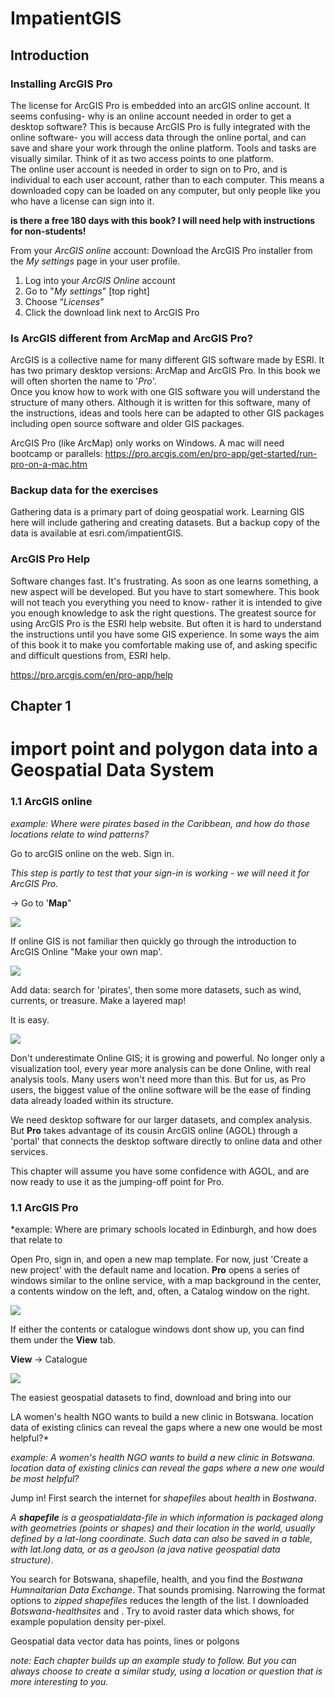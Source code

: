 # ImpatientGIS

## Introduction


### Installing ArcGIS Pro
The license for ArcGIS Pro is embedded into an arcGIS online account.  It seems confusing- why is an online account needed in order to get a desktop software? This is because ArcGIS Pro is fully integrated with the online software- you will access data through the online portal, and can save and share your work through the online platform. Tools and tasks are visually similar. Think of it as two access points to one platform.  
The online user account is needed in order to sign on to Pro, and is individual to each user account, rather than to each computer. This means a downloaded copy can be loaded on any computer, but only people like you who have a license can sign into it. 

**is there a free 180 days with this book?  I will need help with instructions for non-students!**

From your *ArcGIS online* account:
Download the ArcGIS Pro installer from the *My settings* page in your user profile.  

1.	Log into your *ArcGIS Online* account
2.	Go to "*My settings*" [top right]
3.	Choose “*Licenses*”
4.	Click the download link next to ArcGIS Pro

### Is ArcGIS different from ArcMap and ArcGIS Pro?
ArcGIS is a collective name for many different GIS software made by ESRI. It has two primary desktop versions: ArcMap and ArcGIS Pro. In this book we will often shorten the name to '*Pro*'.  
Once you know how to work with one GIS software you will understand the structure of many others. Although it is written for this software, many of the instructions, ideas and tools here can be adapted to other GIS packages including open source software and older GIS packages. 

ArcGIS Pro (like ArcMap) only works on Windows. A mac will need bootcamp or parallels: https://pro.arcgis.com/en/pro-app/get-started/run-pro-on-a-mac.htm

### Backup data for the exercises
Gathering data is a primary part of doing geospatial work. Learning GIS here will include gathering and creating datasets. But a backup copy of the data is available at esri.com/impatientGIS. 

### ArcGIS Pro Help
Software changes fast. It's frustrating. As soon as one learns something, a new aspect will be developed.  But you have to start somewhere. This book will not teach you everything you need to know- rather it is intended to give you enough knowledge to ask the right questions. The greatest source for using ArcGIS Pro is the ESRI help website. But often it is hard to understand the instructions until you have some GIS experience. In some ways the aim of this book it to make you comfortable making use of, and asking specific and difficult questions from, ESRI help.

https://pro.arcgis.com/en/pro-app/help

## Chapter 1
# import point and polygon data into a Geospatial Data System

### 1.1 ArcGIS online

*example: Where were pirates based in the Caribbean, and how do those locations relate to wind patterns?* 

Go to arcGIS online on the web. Sign in. 

*This step is partly to test that your sign-in is working - we will need it for ArcGIS Pro.* 

-> Go to '**Map**" 


![](./SHOTS1/makeOwnMap.jpg)

If online GIS is not familiar then quickly go through the introduction to ArcGIS Online "Make your own map'.

![](./SHOTS1/1c_addData.jpg)

Add data: search for 'pirates', then some more datasets, such as wind, currents, or treasure.  Make a layered map!  

It is easy. 

![](./SHOTS1/pirates.jpg)

Don't underestimate Online GIS; it is growing and powerful.  No longer only a visualization tool, every year more analysis can be done Online, with real analysis tools.  Many users won't need more than this. But for us, as Pro users, the biggest value of the online software will be the ease of finding data already loaded within its structure.  

We need desktop software for our larger datasets, and complex analysis. But **Pro** takes advantage of its cousin ArcGIS online (AGOL) through a 'portal' that connects the desktop software directly to online data and other services. 

This chapter will assume you have some confidence with AGOL, and are now ready to use it as the jumping-off point for Pro. 

### 1.1 ArcGIS Pro

*example: Where are primary schools located in Edinburgh, and how does that relate to 

Open Pro, sign in, and open a new map template. For now, just 'Create a new project' with the default name and location. **Pro** opens a series of windows similar to the online service, with a map background in the center, a contents window on the left, and, often, a Catalog window on the right.

![](./SHOTS1/1b_empty.jpg)

If either the contents or catalogue windows dont show up, you can find them under the **View** tab.

**View** -> Catalogue

![](./SHOTS1/1b_catalogue.jpg)

The easiest geospatial datasets to find, download and bring into our 

LA women's health NGO wants to build a new clinic in Botswana. location data of existing clinics can reveal the gaps where a new one would be most helpful?* 

*example: A women's health NGO wants to build a new clinic in Botswana. location data of existing clinics can reveal the gaps where a new one would be most helpful?* 

Jump in! First search the internet for *shapefiles* about *health* in *Bostwana*. 

*A **shapefile** is a geospatialdata-file in which information is packaged along with geometries (points or shapes) and their location in the world, usually defined by a lat-long coordinate. Such data can also be saved in a table, with lat.long data, or as a geoJson (a java native geospatial data structure)*.  

You search for Botswana, shapefile, health, and you find the *Bostwana Humnaitarian Data Exchange*. That sounds promising. Narrowing the format options to *zipped shapefiles* reduces the length of the list. I downloaded *Botswana-healthsites* and . Try to avoid raster data which shows, for example population density per-pixel.



Geospatial data vector data has points, lines or polgons

*note: Each chapter builds up an example study to follow. But you can always choose to create a similar study, using a location or question that is more interesting to you.*


